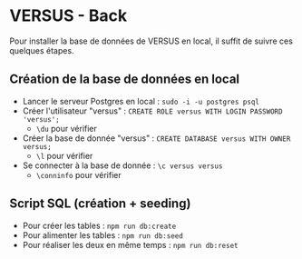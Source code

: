 # VERSUS - Back

Pour installer la base de données de VERSUS en local, il suffit de suivre ces quelques étapes.

## Création de la base de données en local

- Lancer le serveur Postgres en local : `sudo -i -u postgres psql`
- Créer l'utilisateur "versus" : `CREATE ROLE versus WITH LOGIN PASSWORD 'versus';`
  - `\du` pour vérifier
- Créer la base de donnée "versus" : `CREATE DATABASE versus WITH OWNER versus;`
  - `\l` pour vérifier
- Se connecter à la base de donnée : `\c versus versus`
  - `\conninfo` pour vérifier

## Script SQL (création + seeding)

- Pour créer les tables : `npm run db:create`
- Pour alimenter les tables : `npm run db:seed`
- Pour réaliser les deux en même temps : `npm run db:reset`
